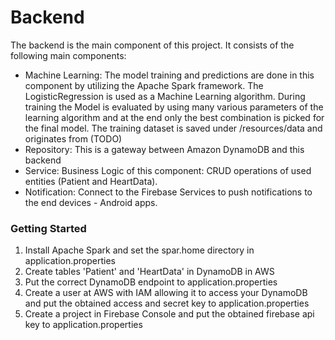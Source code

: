 # Backend

The backend is the main component of this project. It consists of the following main components:

- Machine Learning: The model training and predictions are done in this component by utilizing the Apache Spark framework. The LogisticRegression is used as a Machine Learning algorithm. During training the Model is evaluated by using many various parameters of the learning algorithm and at the end only the best combination is picked for the final model. The training dataset is saved under /resources/data and originates from (TODO)
- Repository: This is a gateway between Amazon DynamoDB and this backend
- Service: Business Logic of this component: CRUD operations of used entities (Patient and HeartData).
- Notification: Connect to the Firebase Services to push notifications to the end devices - Android apps.

### Getting Started
1. Install Apache Spark and set the spar.home directory in application.properties
2. Create tables 'Patient' and 'HeartData' in DynamoDB in AWS
3. Put the correct DynamoDB endpoint to application.properties
4. Create a user at AWS with IAM allowing it to access your DynamoDB and put the obtained access and secret key to application.properties
5. Create a project in Firebase Console and put the obtained firebase api key to application.properties